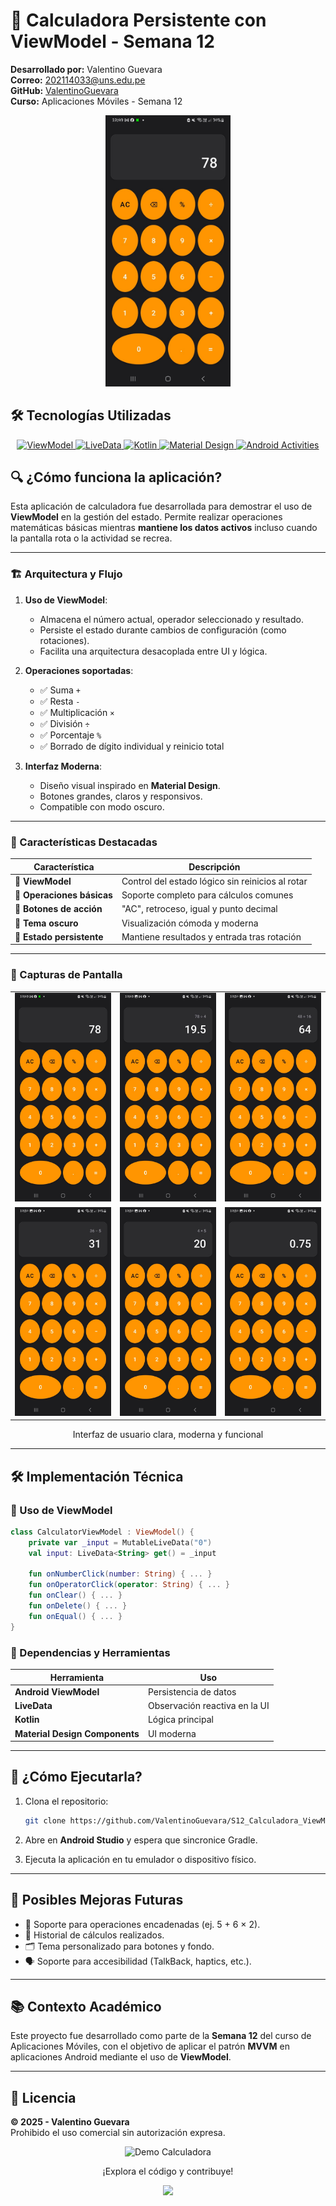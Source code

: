 
# 🧮 Calculadora Persistente con ViewModel - Semana 12

**Desarrollado por:** Valentino Guevara  
**Correo:** [202114033@uns.edu.pe](mailto:202114033@uns.edu.pe)  
**GitHub:** [ValentinoGuevara](https://github.com/ValentinoGuevara)  
**Curso:** Aplicaciones Móviles - Semana 12  

<div align="center">
  <img src="screenshots4/imagen1.jpg" width="200" alt="Vista de la Calculadora">
</div>

## 🛠️ **Tecnologías Utilizadas**

<div align="center">
  <a href="https://developer.android.com/topic/libraries/architecture/viewmodel">
    <img src="https://img.shields.io/badge/ViewModel-3DDC84?style=for-the-badge&logo=android" alt="ViewModel">
  </a>
  <a href="https://developer.android.com/topic/libraries/architecture/livedata">
    <img src="https://img.shields.io/badge/LiveData-00B0FF?style=for-the-badge&logo=android" alt="LiveData">
  </a>
  <a href="https://kotlinlang.org/">
    <img src="https://img.shields.io/badge/Kotlin-7F52FF?style=for-the-badge&logo=kotlin" alt="Kotlin">
  </a>
  <a href="https://material.io/components">
    <img src="https://img.shields.io/badge/Material_Design-2196F3?style=for-the-badge&logo=material-design" alt="Material Design">
  </a>
  <a href="https://developer.android.com/guide/components/activities/overview">
    <img src="https://img.shields.io/badge/Android_Activities-FF5722?style=for-the-badge&logo=android" alt="Android Activities">
  </a>
</div>

## 🔍 ¿Cómo funciona la aplicación?

Esta aplicación de calculadora fue desarrollada para demostrar el uso de **ViewModel** en la gestión del estado. Permite realizar operaciones matemáticas básicas mientras **mantiene los datos activos** incluso cuando la pantalla rota o la actividad se recrea.

---

### 🏗️ Arquitectura y Flujo

1. **Uso de ViewModel**:
   - Almacena el número actual, operador seleccionado y resultado.
   - Persiste el estado durante cambios de configuración (como rotaciones).
   - Facilita una arquitectura desacoplada entre UI y lógica.

2. **Operaciones soportadas**:
   - ✅ Suma `+`
   - ✅ Resta `-`
   - ✅ Multiplicación `×`
   - ✅ División `÷`
   - ✅ Porcentaje `%`
   - ✅ Borrado de dígito individual y reinicio total

3. **Interfaz Moderna**:
   - Diseño visual inspirado en **Material Design**.
   - Botones grandes, claros y responsivos.
   - Compatible con modo oscuro.

---

### 🌟 Características Destacadas

| Característica | Descripción |
|----------------|-------------|
| 🧠 **ViewModel** | Control del estado lógico sin reinicios al rotar |
| 🧮 **Operaciones básicas** | Soporte completo para cálculos comunes |
| 🎯 **Botones de acción** | "AC", retroceso, igual y punto decimal |
| 🌙 **Tema oscuro** | Visualización cómoda y moderna |
| 🔄 **Estado persistente** | Mantiene resultados y entrada tras rotación |

---

### 📱 Capturas de Pantalla

<div align="center">
  <table>
    <tr>
      <td><img src="screenshots4/imagen1.jpg" width="200" alt="Calculadora - Vista 1"></td>
      <td><img src="screenshots4/imagen2.jpg" width="200" alt="Calculadora - Vista 2"></td>
      <td><img src="screenshots4/imagen3.jpg" width="200" alt="Calculadora - Vista 3"></td>
    </tr>
        <tr>
      <td><img src="screenshots4/imagen4.jpg" width="200" alt="Calculadora - Vista 4"></td>
      <td><img src="screenshots4/imagen5.jpg" width="200" alt="Calculadora - Vista 5"></td>
      <td><img src="screenshots4/imagen6.jpg" width="200" alt="Calculadora - Vista 6"></td>
    </tr>
  </table>
  <p>Interfaz de usuario clara, moderna y funcional</p>
</div>

---

## 🛠️ Implementación Técnica

### 🧩 Uso de ViewModel

```kotlin
class CalculatorViewModel : ViewModel() {
    private var _input = MutableLiveData("0")
    val input: LiveData<String> get() = _input

    fun onNumberClick(number: String) { ... }
    fun onOperatorClick(operator: String) { ... }
    fun onClear() { ... }
    fun onDelete() { ... }
    fun onEqual() { ... }
}
```

### 🧱 Dependencias y Herramientas

| Herramienta | Uso |
|-------------|-----|
| **Android ViewModel** | Persistencia de datos |
| **LiveData** | Observación reactiva en la UI |
| **Kotlin** | Lógica principal |
| **Material Design Components** | UI moderna |

---

## 🚀 ¿Cómo Ejecutarla?

1. Clona el repositorio:  
   ```bash
   git clone https://github.com/ValentinoGuevara/S12_Calculadora_ViewModel.git
   ```

2. Abre en **Android Studio** y espera que sincronice Gradle.

3. Ejecuta la aplicación en tu emulador o dispositivo físico.

---

## 🧩 Posibles Mejoras Futuras

- 🧮 Soporte para operaciones encadenadas (ej. 5 + 6 × 2).
- 🧠 Historial de cálculos realizados.
- 🗂 Tema personalizado para botones y fondo.
- 🗣 Soporte para accesibilidad (TalkBack, haptics, etc.).

---

## 📚 Contexto Académico

Este proyecto fue desarrollado como parte de la **Semana 12** del curso de Aplicaciones Móviles, con el objetivo de aplicar el patrón **MVVM** en aplicaciones Android mediante el uso de **ViewModel**.

---

## 📜 Licencia

**© 2025 - Valentino Guevara**  
Prohibido el uso comercial sin autorización expresa.

<div align="center">
  <img src="screenshots3/app_demo.gif" width="300" alt="Demo Calculadora">
  <p>¡Explora el código y contribuye!</p>
<a href="https://github.com/ValentinoGuevara/S13_AM.git">
  <img src="https://img.shields.io/badge/VER_EN_GITHUB-181717?style=for-the-badge&logo=github">
</a>

</div>
